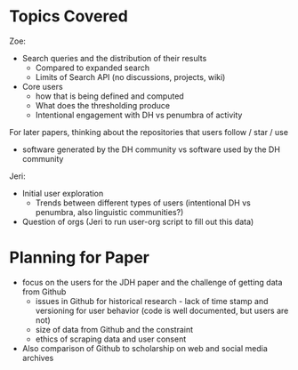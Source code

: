 # Topics Covered

Zoe: 
- Search queries and the distribution of their results
  - Compared to expanded search
  - Limits of Search API (no discussions, projects, wiki)
- Core users
    - how that is being defined and computed
    - What does the thresholding produce
    - Intentional engagement with DH vs penumbra of activity

For later papers, thinking about the repositories that users follow / star / use
- software generated by the DH community vs software used by the DH community


Jeri: 
- Initial user exploration
  - Trends between different types of users (intentional DH vs penumbra, also linguistic communities?)
- Question of orgs (Jeri to run user-org script to fill out this data)

# Planning for Paper
- focus on the users for the JDH paper and the challenge of getting data from Github
    - issues in Github for historical research - lack of time stamp and versioning for user behavior (code is well documented, but users are not)
    - size of data from Github and the constraint
    - ethics of scraping data and user consent
- Also comparison of Github to scholarship on web and social media archives
